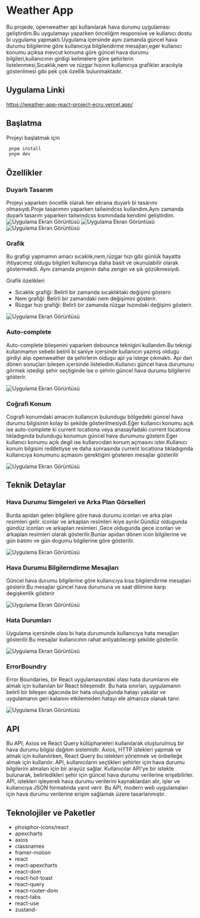 # Weather App

Bu projede, openweather api kullanılarak hava durumu uygulaması geliştirdim.Bu uygulamayı yaparken önceliğim responsive ve kullanıcı dostu bi uygulama yapmaktı.Uygulama içersinde aynı zamanda güncel hava durumu bilgilerine göre kullanıcıya bilgilendirme mesajları,eger kullanıcı konumu açıksa mevcut konuma göre güncel hava durumu bilgileri,kullanıcının girdigi kelimelere göre şehirlerin listelenmesi,Sıcaklık,nem ve rüzgar hızının kullanıcıya grafikler aracılıyla gösterilmesi gibi pek çok özellik bulunmaktadır.

## Uygulama Linki

https://weather-app-react-project-ecru.vercel.app/

## Başlatma

Projeyi başlatmak için

```bash
 pnpm install
 pnpm dev
```

## Özellikler

### Duyarlı Tasarım

Projeyi yaparken öncellik olarak her ekrana duyarlı bi tasarımı olmasıydı.Proje tasarımını yaparken tailwindcss kullandım.Aynı zamanda duyarlı tasarım yaparken tailwindcss kısmındada kendimi geliştirdim.
![Uygulama Ekran Görüntüsü](/public/images/readme-images/desktop.png) ![Uygulama Ekran Görüntüsü](/public/images/readme-images/tablet.png) ![Uygulama Ekran Görüntüsü](/public/images/readme-images/mobile.png)

### Grafik

Bu grafigi yapmamın amacı sıcaklık,nem,rüzgar hızı gibi günlük hayatta ihtiyacımız oldugu bilgileri kullanıcıya daha basit ve okunulabilir olarak göstermekdi. Aynı zamanda projenin daha zengin ve şık gözükmesiydi.

Grafik özelikleri

- Sıcaklık grafiği: Belirli bir zamanda sıcaklıktaki değişimi gösterir.
- Nem grafiği: Belirli bir zamandaki nem değişimini gösterir.
- Rüzgar hızı grafiği: Belirli bir zamanda rüzgar hızındaki değişimi gösterir.

![Uygulama Ekran Görüntüsü](/public/images/readme-images/chart.png)

### Auto-complete

Auto-complete bileşenini yaparken debounce teknigini kullandım.Bu teknigi kullanmamın sebebi belirli bi saniye içersinde kullanıcın yazmış oldugu girdiyi alıp openweather da şehirlerin oldugu api ya istege çıkmaktı. Api dan dönen sonuçları bileşen içersinde listeledim.Kullanıcı güncel hava durumunu görmek istedigi şehir seçtiginde ise o şehrin güncel hava durumu bilgilerini gösterir.

![Uygulama Ekran Görüntüsü](/public/images/readme-images/search.png)

### Coğrafi Konum

Cografi konumdaki amacım kullanıcın bulundugu bölgedeki güncel hava durumu bilgisinin kolay bi şekilde gösterilmesiydi.Eğer kullanıcı konumu açık ise auto-complete ki current locationa veya anasayfadaki current locationa tıkladıgında bulundugu konumun güncel hava durumunu gösterir.Eger kullanıcı konumu açık degil ise kullanıcıdan konum açmasını ister.Kullanıcı konum bilgisini reddetiyse ve daha sonrasında current locationa tıkladıgında kullanıcıya konumunu açmasını gerektigini gösteren mesajlar gösterilir

![Uygulama Ekran Görüntüsü](/public/images/readme-images/search.png)

## Teknik Detaylar

### Hava Durumu Simgeleri ve Arka Plan Görselleri

Burda apidan gelen bilgilere göre hava durumu iconları ve arka plan resimleri gelir.
iconlar ve arkaplan resimleri ikiye ayrılır.Gündüz oldugunda gündüz iconları ve arkaplan resimleri ,Gece oldugunda gece iconları ve arkaplan resimleri olarak gösterilir.Bunlar apidan dönen icon bilgilerine ve gün batımı ve gün dogumu bilgilerine göre gösterilir.

![Uygulama Ekran Görüntüsü](/public/images/readme-images/current.png)

### Hava Durumu Bilgilerndirme Mesajları

Güncel hava durumu bilgilerine göre kullanıcıya kısa bilgilendirme mesajları gösterir.Bu mesajlar güncel hava durumuna ve saat dilimine karşı degişkenlik gösterir

![Uygulama Ekran Görüntüsü](/public/images/readme-images/message.png)

### Hata Durumları

Uygulama içersinde olası bi hata durumunda kullanıcıya hata mesajları gösterilir.Bu mesajlar kullanıcının rahat anlıyabilecegi şekilde gösterilir.

![Uygulama Ekran Görüntüsü](/public/images/readme-images/error.png)

### ErrorBoundry

Error Boundaries, bir React uygulamasındaki olası hata durumlarını ele almak için kullanılan bir React bileşenidir. Bu hata sınırları, uygulamanın belirli bir bileşen ağacında bir hata oluştuğunda hatayı yakalar ve uygulamanın geri kalanını etkilemeden hatayı ele almanıza olanak tanır.

![Uygulama Ekran Görüntüsü](/public/images/readme-images/Screenshot.png)

## API

Bu API, Axios ve React Query kütüphaneleri kullanılarak oluşturulmuş bir hava durumu bilgisi dağıtım sistemidir. Axios, HTTP istekleri yapmak ve almak için kullanılırken, React Query bu istekleri yönetmek ve önbelleğe almak için kullanılır. API, kullanıcıların seçtikleri şehirler için hava durumu bilgilerini almaları için bir arayüz sağlar. Kullanıcılar API'ye bir istekte bulunarak, belirledikleri şehir için güncel hava durumu verilerine erişebilirler. API, istekleri işleyerek hava durumu verilerini kaynaklardan alır, işler ve kullanıcıya JSON formatında yanıt verir. Bu API, modern web uygulamaları için hava durumu verilerine erişim sağlamak üzere tasarlanmıştır.

## Teknolojiler ve Paketler

- phosphor-icons/react
- apexcharts
- axios
- classnames
- framer-motion
- react
- react-apexcharts
- react-dom
- react-hot-toast
- react-query
- react-router-dom
- react-tabs
- react-use
- zustand-
